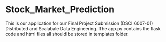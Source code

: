 # Stock_Market_Prediction
This is our application for our Final Project Submission (DSCI 6007-01) Distributed and Scalabale Data Engineering.
The app.py contains the flask code and html files all should be stored in templates folder.


